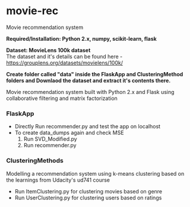 # movie-rec
Movie recommendation system

**Required/Installation: Python 2.x, numpy, scikit-learn, flask**  

**Dataset: MovieLens 100k dataset**  
The dataset and it's details can be found here - https://grouplens.org/datasets/movielens/100k/  

**Create folder called "data" inside the FlaskApp and ClusteringMethod folders and Downlaod the dataset and extract it's contents there.**  

Movie recommendation system built with Python 2.x and Flask using collaborative filtering and matrix factorization   

### FlaskApp
* Directly Run recommender.py and test the app on localhost
* To create data_dumps again and check MSE
     1. Run SVD_Modified.py
     2. Run recommender.py
     
### ClusteringMethods
Modelling a recommendation system using k-means clustering based on the learnings from Udacity's ud741 course  
* Run ItemClustering.py for clustering movies based on genre
* Run UserClustering.py for clustering users based on ratings
